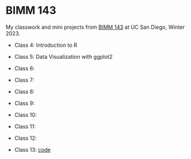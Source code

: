 # BIMM 143
My classwork and mini projects from [BIMM 143](https://bioboot.github.io/bimm143_W23/) at UC San Diego, Winter 2023.

- Class 4: Introduction to R

- Class 5: Data Visualization with ggplot2

- Class 6:
- Class 7:
- Class 8:
- Class 9:
- Class 10:
- Class 11:
- Class 12:
- Class 13: [code](https://github.com/aaliu2001/bimm143_github/blob/main/class13miniproject/Untitled.qmd)

